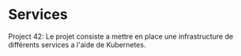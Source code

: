 # Services
Project 42: Le projet consiste a mettre en place une infrastructure de différents services a l'aide de Kubernetes.
